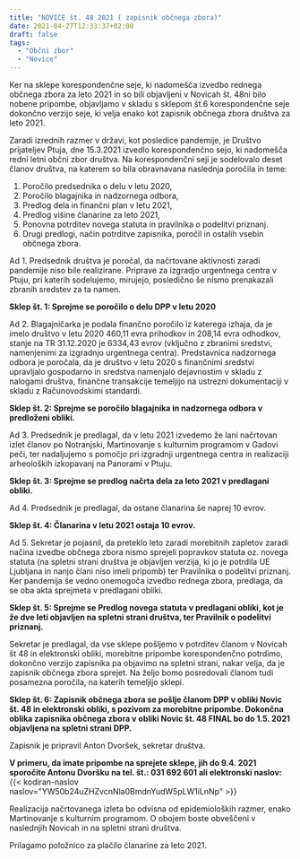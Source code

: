 ```yaml
---
title: "NOVICE št. 48 2021 ( zapisnik občnega zbora)"
date: 2021-04-27T12:33:37+02:00
draft: false
tags:
  - "Občni zbor"
  - "Novice"
---
```


Ker na sklepe korespondenčne seje, ki nadomešča izvedbo rednega občnega zbora za leto 2021 in so bili objavljeni v Novicah št. 48ni bilo nobene pripombe, objavljamo v skladu s sklepom št.6 korespondenčne seje dokončno verzijo seje, ki velja enako kot zapisnik občnega zbora društva za leto 2021.

Zaradi izrednih razmer v državi, kot posledice pandemije, je Društvo prijateljev Ptuja, dne 15.3.2021 izvedlo korespondenčno sejo, ki nadomešča redni letni občni zbor društva. Na korespondenčni seji je sodelovalo deset članov društva, na katerem so bila obravnavana naslednja poročila in teme:

1. Poročilo predsednika o delu v letu 2020,
2. Poročilo blagajnika in nadzornega odbora,
3. Predlog dela in finančni plan v letu 2021,
4. Predlog višine članarine za leto 2021,
5. Ponovna potrditev novega statuta in pravilnika o podelitvi priznanj.
6. Drugi predlogi, način potrditve zapisnika, poročil in ostalih vsebin  občnega zbora.

Ad 1. Predsednik društva je poročal, da načrtovane aktivnosti zaradi pandemije niso bile realizirane. Priprave za izgradjo urgentnega centra v Ptuju, pri katerih sodelujemo, mirujejo, posledično še nismo prenakazali zbranih sredstev za ta namen. 

**Sklep št. 1: Sprejme se poročilo o delu DPP v letu 2020**

Ad 2. Blagajničarka je podala finančno poročilo iz katerega izhaja, da je imelo društvo v letu 2020  460,11 evra prihodkov in 208,14 evra odhodkov, stanje na TR 31.12.2020 je 6334,43 evrov (vključno z zbranimi sredstvi, namenjenimi za izgradnjo urgentnega centra).  Predstavnica nadzornega odbora je poročala, da je društvo v letu 2020 s finančnimi sredstvi upravljalo gospodarno in sredstva namenjalo dejavnostim v skladu z nalogami društva, finančne transakcije temeljijo na ustrezni dokumentaciji v skladu z Računovodskimi standardi.

**Sklep št. 2: Sprejme se poročilo blagajnika in nadzornega odbora v predloženi obliki.** 

Ad 3. Predsednik je predlagal, da v letu 2021 izvedemo že lani načrtovan izlet članov po Notranjski, Martinovanje s kulturnim programom v Gadovi peči,  ter nadaljujemo s pomočjo pri izgradnji urgentnega centra in realizaciji arheoloških izkopavanj na Panorami v Ptuju.

**Sklep št. 3: Sprejme se predlog načrta dela za leto 2021 v predlagani obliki.**

Ad 4. Predsednik je predlagal, da ostane članarina še naprej 10 evrov.

**Sklep št. 4: Članarina v letu 2021 ostaja 10 evrov.**

Ad 5. Sekretar je pojasnil, da preteklo leto zaradi morebitnih zapletov zaradi načina izvedbe občnega zbora nismo sprejeli popravkov statuta oz. novega statuta (na spletni strani društva je objavljen verzija, ki jo je potrdila UE Ljubljana in nanjo člani niso imeli pripomb) ter Pravilnika o podelitvi priznanj. Ker pandemija še vedno onemogoča izvedbo rednega zbora, predlaga, da se oba akta sprejmeta v predlagani obliki.  

**Sklep št. 5: Sprejme se Predlog novega** **statuta v predlagani obliki, kot je že dve leti objavljen na spletni strani društva, ter Pravilnik o podelitvi priznanj.**

Sekretar je predlagal, da vse sklepe pošljemo v potrditev  članom v Novicah št 48 in elektronski obliki, morebitne pripombe korespondenčno potrdimo, dokončno verzijo zapisnika pa objavimo na spletni strani, nakar velja, da je  zapisnik občnega zbora sprejet. Na željo bomo posredovali članom tudi posamezna poročila, na katerih temeljijo sklepi.

**Sklep št. 6: Zapisnik občnega zbora se pošlje članom DPP v obliki Novic št. 48 in elektronski obliki, s pozivom za morebitne pripombe. Dokončna oblika zapisnika občnega zbora v obliki Novic št. 48 FINAL  bo do 1.5. 2021 objavljena na spletni strani DPP.**

Zapisnik je pripravil Anton Dvoršek, sekretar društva.

**V primeru, da imate pripombe na sprejete sklepe, jih do 9.4. 2021 sporočite Antonu Dvoršku na tel. št.: 031 692 601  ali elektronski naslov:** {{<  kodiran-naslov naslov="YW50b24uZHZvcnNla0BmdnYudW5pLW1iLnNp" >}} 

Realizacija načrtovanega izleta bo odvisna od epidemioloških razmer, enako Martinovanje s kulturnim programom. O obojem boste obveščeni v naslednjih Novicah in na spletni strani društva.

Prilagamo položnico za plačilo članarine za leto 2021.

